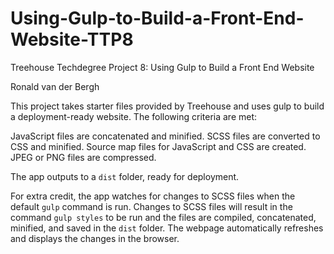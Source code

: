 # Using-Gulp-to-Build-a-Front-End-Website-TTP8
Treehouse Techdegree Project 8: Using Gulp to Build a Front End Website

Ronald van der Bergh

This project takes starter files provided by Treehouse and uses gulp to build a deployment-ready website. The following criteria are met:

JavaScript files are concatenated and minified.
SCSS files are converted to CSS and minified.
Source map files for JavaScript and CSS are created.
JPEG or PNG files are compressed.

The app outputs to a `dist` folder, ready for deployment.

For extra credit, the app watches for changes to SCSS files when the default `gulp` command is run. Changes to SCSS files will result in the command `gulp styles` to be run and the files are compiled, concatenated, minified, and saved in the `dist` folder. The webpage automatically refreshes and displays the changes in the browser.
